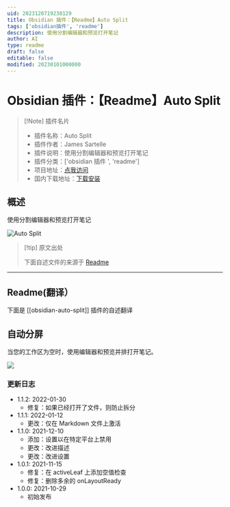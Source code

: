 ```yaml
---
uid: 2023120719230129
title: Obsidian 插件：【Readme】Auto Split
tags: ['obsidian插件', 'readme']
description: 使用分割编辑器和预览打开笔记
author: AI
type: readme
draft: false
editable: false
modified: 20230101000000
---
```


# Obsidian 插件：【Readme】Auto Split

> [!Note] 插件名片
> - 插件名称：Auto Split
> - 插件作者：James Sartelle
> - 插件说明：使用分割编辑器和预览打开笔记
> - 插件分类：['obsidian 插件 ', 'readme']
> - 项目地址：[点我访问](https://github.com/jsartelle/obsidian-auto-split)
> - 国内下载地址：[下载安装](https://pkmer.cn/products/plugin/pluginMarket/?obsidian-auto-split)

## 概述

使用分割编辑器和预览打开笔记

![Auto Split](https://cdn.pkmer.cn/covers/obsidian-auto-split_new.gif)

> [!tip] 原文出处
>
>下面自述文件的来源于 [Readme](https://ghproxy.net/https://raw.githubusercontent.com/jsartelle/obsidian-auto-split/master/README.md)
>

---

## Readme(翻译）

下面是 [[obsidian-auto-split]] 插件的自述翻译

## 自动分屏

当您的工作区为空时，使用编辑器和预览并排打开笔记。

![](https://cdn.pkmer.cn/covers/obsidian-auto-split_1_0.gif)

### 更新日志

- 1.1.2: 2022-01-30
    - 修复：如果已经打开了文件，则防止拆分
- 1.1.1: 2022-01-12
    - 更改：仅在 Markdown 文件上激活
- 1.1.0: 2021-12-10
    - 添加：设置以在特定平台上禁用
    - 更改：改进描述
    - 更改：改进设置
- 1.0.1: 2021-11-15
    - 修复：在 activeLeaf 上添加空值检查
    - 修复：删除多余的 onLayoutReady
- 1.0.0: 2021-10-29
    - 初始发布



